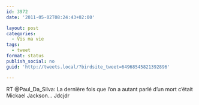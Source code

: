 ```yaml
---
id: 3972
date: '2011-05-02T08:24:43+02:00'

layout: post
categories:
  - Vis ma vie
tags:
  - tweet
format: status
publish_social: no
guid: 'http://tweets.local/?birdsite_tweet=64968545821392896'

---
```


RT @Paul\_Da\_Silva: La dernière fois que l’on a autant parlé d’un mort c’était Mickael Jackson… Jdcjdr